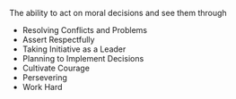 The ability to act on moral decisions and see them through

 - Resolving Conflicts and Problems
 - Assert Respectfully
 - Taking Initiative as a Leader
 - Planning to Implement Decisions
 - Cultivate Courage
 - Persevering
 - Work Hard
